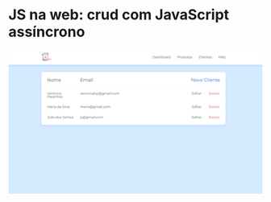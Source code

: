 #  JS na web: crud com JavaScript assíncrono

![image](./projeto_inicial\admin\assets\img\doguito_crud.png)
